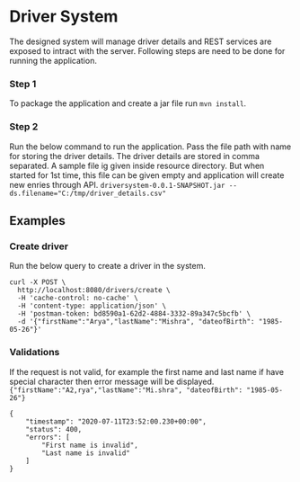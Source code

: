 # Driver System
The designed system will manage driver details and REST services are exposed to intract with the server.
Following steps are need to be done for running the application.
### Step 1
To package the application and create a jar file run `mvn install`.

### Step 2
Run the below command to run the application. Pass the file path with name for storing the driver details. The driver details are stored in comma separated. A sample file ig given inside resource directory. But when started for 1st time, this file can be given empty and application will create new enries through API.
`driversystem-0.0.1-SNAPSHOT.jar --ds.filename="C:/tmp/driver_details.csv"`

## Examples
### Create driver

Run the below query to create a driver in the system.
```
curl -X POST \
  http://localhost:8080/drivers/create \
  -H 'cache-control: no-cache' \
  -H 'content-type: application/json' \
  -H 'postman-token: bd8590a1-62d2-4884-3332-89a347c5bcfb' \
  -d '{"firstName":"Arya","lastName":"Mishra", "dateofBirth": "1985-05-26"}'
```

### Validations
If the request is not valid, for example the first name and last name if have special character then error message will be displayed.
`{"firstName":"A2,rya","lastName":"Mi.shra", "dateofBirth": "1985-05-26"}`
```
{
    "timestamp": "2020-07-11T23:52:00.230+00:00",
    "status": 400,
    "errors": [
        "First name is invalid",
        "Last name is invalid"
    ]
}
```


